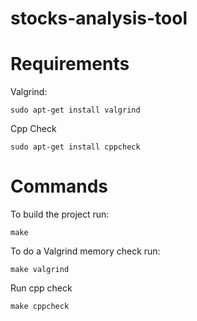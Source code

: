 # stocks-analysis-tool
# Requirements
Valgrind:
```
sudo apt-get install valgrind
```
Cpp Check
```
sudo apt-get install cppcheck
```
# Commands
To build the project run:
```
make
```
To do a Valgrind memory check run:
```
make valgrind
```
Run cpp check
```
make cppcheck
```